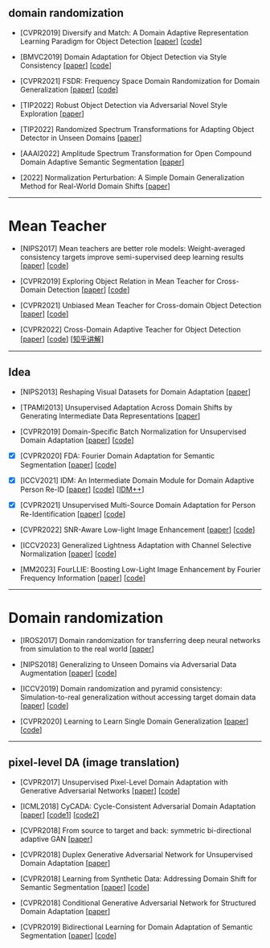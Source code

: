 ## domain randomization
- [CVPR2019] Diversify and Match: A Domain Adaptive Representation Learning Paradigm for Object Detection [[paper](https://openaccess.thecvf.com/content_CVPR_2019/papers/Kim_Diversify_and_Match_A_Domain_Adaptive_Representation_Learning_Paradigm_for_CVPR_2019_paper.pdf)] [[code](https://github.com/TKKim93/DivMatch)]

- [BMVC2019] Domain Adaptation for Object Detection via Style Consistency [[paper](https://arxiv.org/abs/1911.10033)] [[code](https://github.com/pb2377/Pytorch-Domain-Adaptation-via-Style-Consistency)]

- [CVPR2021] FSDR: Frequency Space Domain Randomization for Domain Generalization [[paper](https://arxiv.org/abs/2103.02370)] [[code](https://github.com/jxhuang0508/FSDR)]

- [TIP2022] Robust Object Detection via Adversarial Novel Style Exploration [[paper](https://ieeexplore.ieee.org/abstract/document/9697984)]

- [TIP2022] Randomized Spectrum Transformations for Adapting Object Detector in Unseen Domains [[paper](https://ieeexplore.ieee.org/abstract/document/10230014)]

- [AAAI2022] Amplitude Spectrum Transformation for Open Compound Domain Adaptive Semantic Segmentation [[paper](https://arxiv.org/abs/2202.04287)]

- [2022] Normalization Perturbation: A Simple Domain Generalization Method for Real-World Domain Shifts [[paper](https://arxiv.org/abs/2211.04393)]

---

# Mean Teacher
- [NIPS2017] Mean teachers are better role models: Weight-averaged consistency targets improve semi-supervised deep learning results [[paper](https://arxiv.org/abs/1703.01780)] [[code](https://github.com/CuriousAI/mean-teacher)]

- [CVPR2019] Exploring Object Relation in Mean Teacher for Cross-Domain Detection [[paper](https://arxiv.org/abs/1904.11245)] [[code](https://github.com/caiqi/mean-teacher-cross-domain-detection)]

- [CVPR2021] Unbiased Mean Teacher for Cross-domain Object Detection [[paper](https://arxiv.org/abs/2003.00707)] [[code](https://github.com/kinredon/umt)]

- [CVPR2022] Cross-Domain Adaptive Teacher for Object Detection [[paper](https://arxiv.org/abs/2111.13216)] [[code](https://github.com/facebookresearch/adaptive_teacher)] [[知乎讲解](https://zhuanlan.zhihu.com/p/610371621)]

---

## Idea
- [NIPS2013] Reshaping Visual Datasets for Domain Adaptation [[paper](https://proceedings.neurips.cc/paper/2013/hash/2291d2ec3b3048d1a6f86c2c4591b7e0-Abstract.html)]

- [TPAMI2013] Unsupervised Adaptation Across Domain Shifts by Generating Intermediate Data Representations [[paper](https://ieeexplore.ieee.org/abstract/document/6684145)]

- [CVPR2019] Domain-Specific Batch Normalization for Unsupervised Domain Adaptation [[paper](https://openaccess.thecvf.com/content_CVPR_2019/html/Chang_Domain-Specific_Batch_Normalization_for_Unsupervised_Domain_Adaptation_CVPR_2019_paper.html)] [[code](https://github.com/wgchang/DSBN)]

- [x] [CVPR2020] FDA: Fourier Domain Adaptation for Semantic Segmentation [[paper](https://arxiv.org/abs/2004.05498)] [[code](https://github.com/YanchaoYang/FDA)]

- [x] [ICCV2021] IDM: An Intermediate Domain Module for Domain Adaptive Person Re-ID [[paper](https://arxiv.org/abs/2108.02413)] [[code](https://github.com/SikaStar/IDM)]  [[IDM++](https://arxiv.org/abs/2203.01682)]

- [x] [CVPR2021] Unsupervised Multi-Source Domain Adaptation for Person Re-Identification [[paper](https://arxiv.org/abs/2104.12961)] [[code](https://github.com/Neverland610/MSUDA_REID)]

- [CVPR2022] SNR-Aware Low-light Image Enhancement [[paper](https://openaccess.thecvf.com/content/CVPR2022/papers/Xu_SNR-Aware_Low-Light_Image_Enhancement_CVPR_2022_paper.pdf)] [[code](https://github.com/dvlab-research/SNR-Aware-Low-Light-Enhance)]

- [ICCV2023] Generalized Lightness Adaptation with Channel Selective Normalization [[paper](https://arxiv.org/abs/2308.13783)] [[code](https://github.com/mdyao/CSNorm)]

- [MM2023] FourLLIE: Boosting Low-Light Image Enhancement by Fourier Frequency Information [[paper](https://arxiv.org/abs/2308.03033)] [[code](https://github.com/wangchx67/fourllie)]

---

# Domain randomization
- [IROS2017] Domain randomization for transferring deep neural networks from simulation to the real world [[paper](https://arxiv.org/abs/1703.06907)]

- [NIPS2018] Generalizing to Unseen Domains via Adversarial Data Augmentation [[paper](https://arxiv.org/abs/1805.12018)] [[code](https://github.com/ricvolpi/generalize-unseen-domains)]

- [ICCV2019] Domain randomization and pyramid consistency: Simulation-to-real generalization without accessing target domain data [[paper](https://arxiv.org/abs/1909.00889)] [[code](https://github.com/xyyue/DRPC)]

- [CVPR2020] Learning to Learn Single Domain Generalization [[paper](https://arxiv.org/abs/2003.13216)] [[code](https://github.com/joffery/M-ADA)]

---

## pixel-level DA (image translation)
- [CVPR2017] Unsupervised Pixel-Level Domain Adaptation with Generative Adversarial Networks [[paper](https://arxiv.org/abs/1612.05424)] [[code](https://github.com/Gitikameher/PixelDA)]

- [ICML2018] CyCADA: Cycle-Consistent Adversarial Domain Adaptation [[paper](https://arxiv.org/abs/1711.03213)] [[code1](https://github.com/jhoffman/cycada_release)] [[code2](https://github.com/tkhkaeio/CyCADA)]

- [CVPR2018] From source to target and back: symmetric bi-directional adaptive GAN [[paper](https://arxiv.org/abs/1705.08824)]

- [CVPR2018] Duplex Generative Adversarial Network for Unsupervised Domain Adaptation [[paper](https://openaccess.thecvf.com/content_cvpr_2018/html/Hu_Duplex_Generative_Adversarial_CVPR_2018_paper.html)]

- [CVPR2018] Learning from Synthetic Data: Addressing Domain Shift for Semantic Segmentation [[paper](https://arxiv.org/abs/1711.06969)] [[code](https://github.com/swamiviv/LSD-seg)]

- [CVPR2018] Conditional Generative Adversarial Network for Structured Domain Adaptation [[paper](https://openaccess.thecvf.com/content_cvpr_2018/html/Hong_Conditional_Generative_Adversarial_CVPR_2018_paper.html)]

- [CVPR2019] Bidirectional Learning for Domain Adaptation of Semantic Segmentation [[paper](https://arxiv.org/abs/1904.10620)] [[code](https://github.com/liyunsheng13/BDL)]